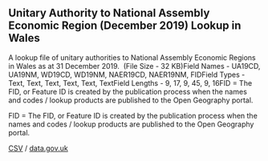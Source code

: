 ## Unitary Authority to National Assembly Economic Region (December 2019) Lookup in Wales

A lookup file of unitary authorities to National Assembly Economic Regions in Wales as at 31 December 2019.  (File Size - 32 KB)Field Names - UA19CD, UA19NM, WD19CD, WD19NM, NAER19CD, NAER19NM, FIDField Types - Text, Text, Text, Text, Text, TextField Lengths - 9, 17, 9, 45, 9, 16FID = The FID, or Feature ID is created by
the publication process when the names and codes / lookup products are
published to the Open Geography portal. 

FID = The FID, or Feature ID is created by
the publication process when the names and codes / lookup products are
published to the Open Geography portal. 

[CSV](../csv/077.csv) / [data.gov.uk](https://data.gov.uk/dataset/b92e310d-4ed6-481a-bd9c-4e2d20f92357/unitary-authority-to-national-assembly-economic-region-december-2019-lookup-in-wales)

